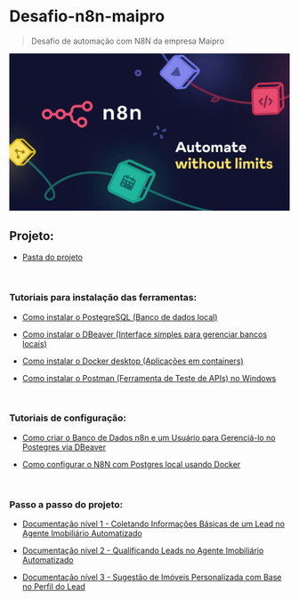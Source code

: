 # Desafio-n8n-maipro
> Desafio de automação com N8N da empresa Maipro

<img src="/docs/img/n8n.webp" width="800" alt="Logo do N8N">

<br> 

## Projeto:
* [Pasta do projeto](./projeto-n8n/)

<br>

### Tutoriais para instalação das ferramentas:

* [Como instalar o PostegreSQL (Banco de dados local)](/docs/markdown/1%20-%20Install%20postegres.md)

* [Como instalar o DBeaver (Interface simples para gerenciar bancos locais)](/docs/markdown/2%20-%20Install%20dbeaver.md)

* [Como instalar o Docker desktop (Aplicações em containers)](/docs/markdown/3%20-%20Install%20docker%20desktop.md)

* [Como instalar o Postman (Ferramenta de Teste de APIs) no Windows](/docs/markdown/4%20-%20Install%20postman.md)

<br>


### Tutoriais de configuração:

* [Como criar o Banco de Dados n8n e um Usuário para Gerenciá-lo no Postegres via DBeaver](/docs/markdown/5%20-%20Createdb%20n8n.md)

* [Como configurar o N8N com Postgres local usando Docker](/docs/markdown/6%20-%20N8n_docker.md)

<br>

### Passo a passo do projeto:

* [Documentação nível 1 - Coletando Informações Básicas de um Lead no Agente Imobiliário Automatizado](/docs/markdown/7%20-%20Projeto%20part1.md)

* [Documentação nível 2 - Qualificando Leads no Agente Imobiliário Automatizado ](/docs/markdown/8%20-%20Projeto%20part2.md)

* [Documentação nível 3 - Sugestão de Imóveis Personalizada com Base no Perfil do Lead](/docs/markdown/9%20-%20Projeto%20part3.md)